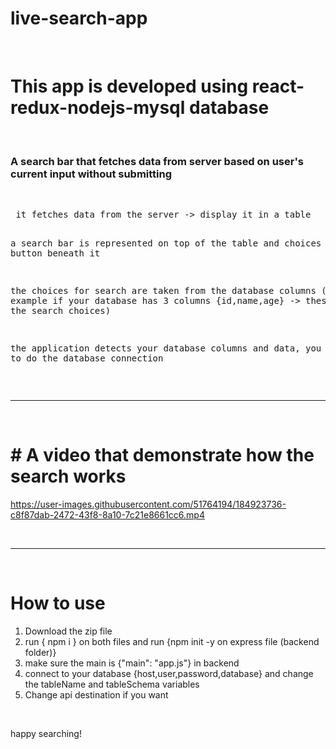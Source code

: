 # live-search-app
<br>
<h1>This app is developed using react-redux-nodejs-mysql database</h1>
<br>
<h3>A search bar that fetches data from server based on user's current input without submitting</h3>
<br>
<pre>
 it fetches data from the server -> display it in a table
 
 a search bar is represented on top of the table and choices radio button beneath it
 
 the choices for search are taken from the database columns 
 (for example if your database has 3 columns {id,name,age} -> these will be the search choices)
 
 the application detects your database columns and data, you need only to do the database connection
</pre>
<br>
<hr>
<br>
<h1>
# A video that demonstrate how the search works
</h1>

https://user-images.githubusercontent.com/51764194/184923736-c8f87dab-2472-43f8-8a10-7c21e8661cc6.mp4

<br>
<hr>
<br>

 <h1>How to use</h1>

 <ol>
 
  <li>Download the zip file</li>
  <li>run { npm i } on both files and run {npm init -y on express file (backend folder)}</li>
  <li>make sure the main is {"main": "app.js"} in backend</li>
  <li>connect to your database {host,user,password,database} and change the tableName and tableSchema variables</li>  
  <li>Change api destination if you want</li>
 </ol>
 
 <br>
 <p>happy searching!</p>




